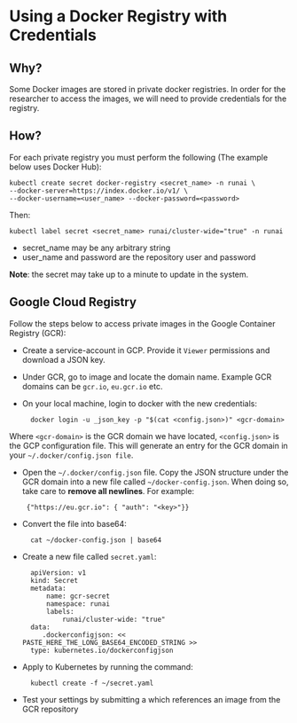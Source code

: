 # Using a Docker Registry with Credentials

## Why?

Some Docker images are stored in private docker registries. In order for the researcher to access the images, we will need to provide credentials for the registry.

## How?

For each private registry you must perform the following (The example below uses Docker Hub):

    kubectl create secret docker-registry <secret_name> -n runai \ 
    --docker-server=https://index.docker.io/v1/ \
    --docker-username=<user_name> --docker-password=<password>

Then:

    kubectl label secret <secret_name> runai/cluster-wide="true" -n runai

* secret_name may be any arbitrary string
* user_name and password are the repository user and password 

__Note__: the secret may take up to a minute to update in the system.

## Google Cloud Registry
Follow the steps below to access private images in the Google Container Registry (GCR):

* Create a service-account in GCP. Provide it ``Viewer`` permissions and download a JSON key.
* Under GCR, go to image and locate the domain name. Example GCR domains can be ``gcr.io``, ``eu.gcr.io`` etc. 
* On your local machine, login to docker with the new credentials:

        docker login -u _json_key -p "$(cat <config.json>)" <gcr-domain>

 Where ``<gcr-domain>`` is the GCR domain we have located, ``<config.json>`` is the GCP configuration file. This will generate an entry for the GCR domain in your  ``~/.docker/config.json file``.

 * Open the ``~/.docker/config.json`` file.  Copy the JSON structure under the GCR domain into a new file called ``~/docker-config.json``. When doing so, take care to __remove all newlines__. For example:

        {"https://eu.gcr.io": { "auth": "<key>"}}

* Convert the file into base64:

        cat ~/docker-config.json | base64

* Create a new file called ``secret.yaml``:

        apiVersion: v1
        kind: Secret
        metadata:
            name: gcr-secret
            namespace: runai
            labels:
                runai/cluster-wide: "true"
        data:
           .dockerconfigjson: << PASTE_HERE_THE_LONG_BASE64_ENCODED_STRING >>
        type: kubernetes.io/dockerconfigjson


* Apply to Kubernetes by running  the command:

        kubectl create -f ~/secret.yaml

* Test your settings by submitting a which references an image from the GCR repository

